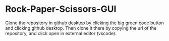 # Rock-Paper-Scissors-GUI

Clone the repository in github desktop by clicking the big green code button and clicking github desktop. Then clone it there by copying the url of the repository, and click open in external editor (vscode).
